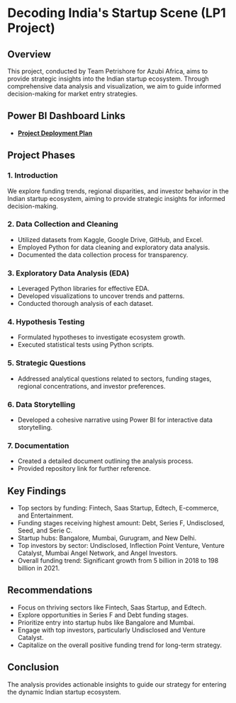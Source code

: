 # Decoding India's Startup Scene (LP1 Project)

## Overview
This project, conducted by Team Petrishore for Azubi Africa, aims to provide strategic insights into the Indian startup ecosystem. Through comprehensive data analysis and visualization, we aim to guide informed decision-making for market entry strategies.

## Power BI Dashboard Links
- [**Project Deployment Plan**](https://app.powerbi.com/view?r=eyJrIjoiMDg0MzU1MTYtYzRhYy00ZTZiLWJhNjAtYmQzZGQ1Yjc3NGFjI)

## Project Phases

### 1. Introduction
We explore funding trends, regional disparities, and investor behavior in the Indian startup ecosystem, aiming to provide strategic insights for informed decision-making.

### 2. Data Collection and Cleaning
- Utilized datasets from Kaggle, Google Drive, GitHub, and Excel.
- Employed Python for data cleaning and exploratory data analysis.
- Documented the data collection process for transparency.

### 3. Exploratory Data Analysis (EDA)
- Leveraged Python libraries for effective EDA.
- Developed visualizations to uncover trends and patterns.
- Conducted thorough analysis of each dataset.

### 4. Hypothesis Testing
- Formulated hypotheses to investigate ecosystem growth.
- Executed statistical tests using Python scripts.

### 5. Strategic Questions
- Addressed analytical questions related to sectors, funding stages, regional concentrations, and investor preferences.

### 6. Data Storytelling
- Developed a cohesive narrative using Power BI for interactive data storytelling.

### 7. Documentation
- Created a detailed document outlining the analysis process.
- Provided repository link for further reference.

## Key Findings
- Top sectors by funding: Fintech, Saas Startup, Edtech, E-commerce, and Entertainment.
- Funding stages receiving highest amount: Debt, Series F, Undisclosed, Seed, and Serie C.
- Startup hubs: Bangalore, Mumbai, Gurugram, and New Delhi.
- Top investors by sector: Undisclosed, Inflection Point Venture, Venture Catalyst, Mumbai Angel Network, and Angel Investors.
- Overall funding trend: Significant growth from 5 billion in 2018 to 198 billion in 2021.

## Recommendations
- Focus on thriving sectors like Fintech, Saas Startup, and Edtech.
- Explore opportunities in Series F and Debt funding stages.
- Prioritize entry into startup hubs like Bangalore and Mumbai.
- Engage with top investors, particularly Undisclosed and Venture Catalyst.
- Capitalize on the overall positive funding trend for long-term strategy.

## Conclusion
The analysis provides actionable insights to guide our strategy for entering the dynamic Indian startup ecosystem.

